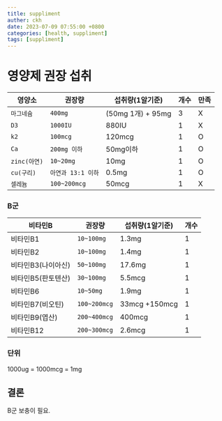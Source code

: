 ```yaml
---
title: suppliment
auther: ckh
date: 2023-07-09 07:55:00 +0800
categories: [health, suppliment]
tags: [suppliment]    
---
```


# 영양제 권장 섭취
  
|영양소|권장량           |섭취량(1알기준)                  |개수         | 만족                |
|----------------|----------------|-------------------------------|-----------|---------|
|`마그네슘` |`400mg`|(50mg 1개) +  95mg           |3           | X
|`D3`          |`1000IU`            |880IU            | 1 | X
|`k2`         |`100mcg`|120mcg|1 | O
|`Ca`         |`200mg 이하`|50mg이하|1|O
|`zinc(아연)`         |`10~20mg`|10mg|1  | O
|`cu(구리)`         |`아연과 13:1 이하`|0.5mg|1| O
|`셀레늄`         |`100~200mcg`|50mcg|1 | X
  
  
### B군
  
|비타민B |권장량           |섭취량(1알기준)                  |개수                         |
|----------------|----------------|-------------------------------|----------------------------|
|비타민B1          |`10~100mg`            |1.3mg            |1|
|비타민B2          |`10~100mg`            |1.4mg           |1|
|비타민B3(나이아신)          |`50~100mg`            |17.6mg            |1|
|비타민B5(판토텐산)          |`30~100mg`            |5.5mcg           |1|
|비타민B6          |`10~50mg`            |1.9mg            |1|
|비타민B7(비오틴)          |`100~200mcg`            |33mcg +150mcg           |1|
|비타민B9(엽산)          |`200~400mcg`            |400mcg            |1|
|비타민B12          |`200~300mcg`            |2.6mcg            |1|


### 단위
1000ug = 1000mcg = 1mg 

## 결론

B군 보충이 필요.
